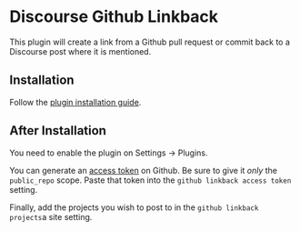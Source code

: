 # Discourse Github Linkback

This plugin will create a link from a Github pull request or commit
back to a Discourse post where it is mentioned.


## Installation

Follow the [plugin installation guide](https://meta.discourse.org/t/install-a-plugin/19157?u=eviltrout).

## After Installation

You need to enable the plugin on Settings -> Plugins.

You can generate an [access token](https://github.com/settings/tokens) on Github.
Be sure to give it <em>only</em> the `public_repo` scope. Paste that token into the
`github linkback access token` setting.

Finally, add the projects you wish to post to in the `github linkback projects`a
site setting.
